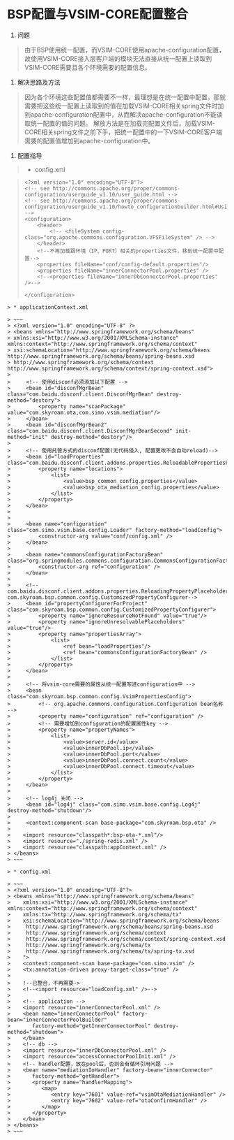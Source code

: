 # BSP配置与VSIM-CORE配置整合

1. 问题
> 由于BSP使用统一配置，而VSIM-CORE使用apache-configuration配置，故使用VSIM-CORE接入层客户端的模块无法直接从统一配置上读取到VSIM-CORE需要且各个环境需要的配置信息。

1. 解决思路及方法
> 因为各个环境这些配置值都需要不一样，最理想是在统一配置中配置，那就需要把这些统一配置上读取到的值在加载VSIM-CORE相关spring文件时加到apache-configuration配置中，从而解决apache-configuration不能读取统一配置的值的问题。
> 解放方法是在加载完配置文件后，加载VSIM-CORE相关spring文件之前下手，把统一配置中的一下VSIM-CORE客户端需要的配置值增加到apache-configuration中。

1. 配置指导

> * config.xml

> ~~~
> <?xml version="1.0" encoding="UTF-8"?>
> <!-- see http://commons.apache.org/proper/commons-configuration/userguide_v1.10/user_guide.html -->
> <!-- see http://commons.apache.org/proper/commons-configuration/userguide_v1.10/howto_configurationbuilder.html#Using_DefaultConfigurationBuilder -->
> <configuration>
>     <header>
>         <!-- <fileSystem config-class="org.apache.commons.configuration.VFSFileSystem" /> -->
>     </header>
>     <!--不再加载跟环境（IP、PORT）相关的properties文件，移到统一配置中配置-->
>     <properties fileName="conf/config-default.properties"/>
>     <properties fileName="innerConnectorPool.properties" />
>     <!--<properties fileName="innerDbConnectorPool.properties" />-->
> 
> </configuration>
~~~
> * applicationContext.xml

> ~~~
> <?xml version="1.0" encoding="UTF-8" ?>
> <beans xmlns="http://www.springframework.org/schema/beans"
> xmlns:xsi="http://www.w3.org/2001/XMLSchema-instance" xmlns:context="http://www.springframework.org/schema/context"
> xsi:schemaLocation="http://www.springframework.org/schema/beans http://www.springframework.org/schema/beans/spring-beans.xsd
> http://www.springframework.org/schema/context http://www.springframework.org/schema/context/spring-context.xsd">
> 
>     <!-- 使用disconf必须添加以下配置 -->
>     <bean id="disconfMgrBean" class="com.baidu.disconf.client.DisconfMgrBean" destroy-method="destory">
>         <property name="scanPackage" value="com.skyroam.ota,com.simo.vsim.mediation"/>
>     </bean>
>     <bean id="disconfMgrBean2" class="com.baidu.disconf.client.DisconfMgrBeanSecond" init-method="init" destroy-method="destory"/>
> 
>     <!-- 使用托管方式的disconf配置(无代码侵入, 配置更改不会自动reload)-->
>     <bean id="loadProperties" class="com.baidu.disconf.client.addons.properties.ReloadablePropertiesFactoryBean">
>         <property name="locations">
>             <list>
>                 <value>bsp_common_config.properties</value>
>                 <value>bsp_ota_mediation_config.properties</value>
>             </list>
>         </property>
>     </bean>
> 
> 
>     <bean name="configuration" class="com.simo.vsim.base.config.Loader" factory-method="loadConfig">
>         <constructor-arg value="conf/config.xml" />
>     </bean>
> 
>     <bean name="commonsConfigurationFactoryBean" class="org.springmodules.commons.configuration.CommonsConfigurationFactoryBean">
>         <constructor-arg ref="configuration" />
>     </bean>
> 
>     <!--com.baidu.disconf.client.addons.properties.ReloadingPropertyPlaceholderConfigurer com.skyroam.bsp.common.config.CustomizedPropertyConfigurer-->
>     <bean id="propertyConfigurerForProject" class="com.skyroam.bsp.common.config.CustomizedPropertyConfigurer">
>         <property name="ignoreResourceNotFound" value="true"/>
>         <property name="ignoreUnresolvablePlaceholders" value="true"/>
>         <property name="propertiesArray">
>             <list>
>                 <ref bean="loadProperties"/>
>                 <ref bean="commonsConfigurationFactoryBean" />
>             </list>
>         </property>
>     </bean>
> 
>     <!-- 将vsim-core需要的属性从统一配置写进configuration中 -->
>     <bean class="com.skyroam.bsp.common.config.VsimPropertiesConfig">
>         <!-- org.apache.commons.configuration.Configuration bean名称 -->
>         <property name="configuration" ref="configuration" />
>         <!-- 需要增加到configuration的配置属性key -->
>         <property name="propertyNames">
>             <list>
>                 <value>server.id</value>
>                 <value>innerDbPool.ip</value>
>                 <value>innerDbPool.port</value>
>                 <value>innerDbPool.connect.count</value>
>                 <value>innerDbPool.connect.timeout</value>
>             </list>
>         </property>
>     </bean>
> 
>     <!-- log4j 关闭 -->
>     <bean id="log4j" class="com.simo.vsim.base.config.Log4j" destroy-method="shutdown"/>
> 
>     <context:component-scan base-package="com.skyroam.bsp.ota" />
> 
>    <import resource="classpath*:bsp-ota-*.xml"/>
>    <import resource="./spring-redis.xml" />
>    <import resource="classpath:appContext.xml" />
> </beans>
> ~~~

> * config.xml

> ~~~
> <?xml version="1.0" encoding="UTF-8"?>
> <beans xmlns="http://www.springframework.org/schema/beans"
>    xmlns:xsi="http://www.w3.org/2001/XMLSchema-instance" xmlns:context="http://www.springframework.org/schema/context"
>    xmlns:tx="http://www.springframework.org/schema/tx"
>    xsi:schemaLocation="http://www.springframework.org/schema/beans
>     http://www.springframework.org/schema/beans/spring-beans.xsd
>     http://www.springframework.org/schema/context
>     http://www.springframework.org/schema/context/spring-context.xsd
>     http://www.springframework.org/schema/tx
>     http://www.springframework.org/schema/tx/spring-tx.xsd
>    ">
>    <context:component-scan base-package="com.simo.vsim" />
>    <tx:annotation-driven proxy-target-class="true" />
> 
>    !--已整合，不再需要->
>    <!--<import resource="loadConfig.xml" />-->
> 
>    <!-- application -->
>    <import resource="innerConnectorPool.xml" />
>    <bean name="innerConnectorPool" factory-bean="innerConnectorPoolBuilder"
>       factory-method="getInnerConnectorPool" destroy-method="shutdown">
>    </bean>
>    <!-- db -->
>    <import resource="innerDbConnectorPool.xml" />
>    <import resource="accessConnectorPoolInit.xml" />
>    <!-- handler配置，放在pool后，否则会有循环引用问题 -->
>    <bean name="mediationIoHandler" factory-bean="innerConnector"
>       factory-method="getHandler">
>       <property name="handlerMapping">
>          <map>
>             <entry key="7601" value-ref="vsimOtaMediationHandler" />
>             <entry key="7602" value-ref="otaConfirmHandler" />
>          </map>
>       </property>
>    </bean>
> </beans>
> ~~~